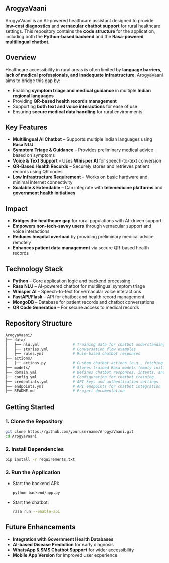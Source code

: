 ## **ArogyaVaani**
 ArogyaVaani is an AI-powered healthcare assistant designed to provide **low-cost diagnostics** and **vernacular chatbot support** for rural healthcare settings. This repository contains the **code structure** for the application, including both the **Python-based backend** and the **Rasa-powered multilingual chatbot**.  

## **Overview**  
Healthcare accessibility in rural areas is often limited by **language barriers, lack of medical professionals, and inadequate infrastructure**. ArogyaVaani aims to bridge this gap by:  
- Enabling **symptom triage and medical guidance** in multiple **Indian regional languages**  
- Providing **QR-based health records management**  
- Supporting **both text and voice interactions** for ease of use  
- Ensuring **secure medical data handling** for rural environments  

## **Key Features**  
- **Multilingual AI Chatbot** – Supports multiple Indian languages using **Rasa NLU**  
- **Symptom Triage & Guidance** – Provides preliminary medical advice based on symptoms  
- **Voice & Text Support** – Uses **Whisper AI** for speech-to-text conversion  
- **QR-Based Health Records** – Securely stores and retrieves patient records using QR codes  
- **Low Infrastructure Requirement** – Works on basic hardware and minimal internet connectivity  
- **Scalable & Extendable** – Can integrate with **telemedicine platforms** and **government health initiatives**  

## **Impact**  
- **Bridges the healthcare gap** for rural populations with AI-driven support  
- **Empowers non-tech-savvy users** through vernacular support and voice interactions  
- **Reduces hospital overload** by providing preliminary medical advice remotely  
- **Enhances patient data management** via secure QR-based health records  

## **Technology Stack**  
- **Python** – Core application logic and backend processing  
- **Rasa NLU** – AI-powered chatbot for multilingual symptom triage  
- **Whisper AI** – Speech-to-text for vernacular voice interactions  
- **FastAPI/Flask** – API for chatbot and health record management  
- **MongoDB** – Database for patient records and chatbot conversations  
- **QR Code Generation** – For secure access to medical records  

## **Repository Structure**  
```bash
ArogyaVaani/
├── data/
│   ├── nlu.yml               # Training data for chatbot understanding
│   ├── stories.yml           # Conversation flow examples
│   ├── rules.yml             # Rule-based chatbot responses
├── actions/
│   ├── actions.py            # Custom chatbot actions (e.g., fetching health data)
├── models/                   # Stores trained Rasa models (empty initially)
├── domain.yml                # Defines chatbot responses, intents, and entities
├── config.yml                # Configuration for chatbot training
├── credentials.yml           # API keys and authentication settings
├── endpoints.yml             # API endpoints for chatbot integration
├── README.md                 # Project documentation
```

## **Getting Started**  
### **1. Clone the Repository**  
```bash
git clone https://github.com/yourusername/ArogyaVaani.git
cd ArogyaVaani
```

### **2. Install Dependencies**  
```bash
pip install -r requirements.txt
```

### **3. Run the Application**  
- Start the backend API:  
  ```bash
  python backend/app.py
  ```
- Start the chatbot:  
  ```bash
  rasa run --enable-api
  ```

## **Future Enhancements**  
- **Integration with Government Health Databases**  
- **AI-based Disease Prediction** for early diagnosis  
- **WhatsApp & SMS Chatbot Support** for wider accessibility  
- **Mobile App Version** for improved user experience  
